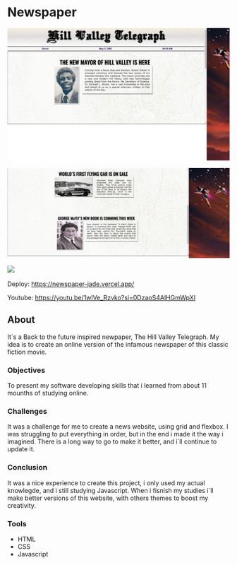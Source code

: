 # Newspaper

![](./assets/img/1.png)

![](./assets/img/2.png)

![](./assets/img/3g.gif)

Deploy: https://newspaper-jade.vercel.app/

Youtube: https://youtu.be/1wlVe_Rzvko?si=0DzaoS4AlHGmWpXI

## About

It´s a Back to the future inspired newpaper, The Hill Valley Telegraph. My idea is to create an online version of the infamous newspaper of this classic fiction movie.

### Objectives

To present my software developing skills that i learned from about 11 mounths of studying online.

### Challenges

It was a challenge for me to create a news website, using grid and flexbox. I was struggling to put everything in order, but in the end i made it the way i imagined. There is a long way to go to make it better, and i´ll continue to update it.

### Conclusion

It was a nice experience to create this project, i only used my actual knowlegde, and i still studying Javascript. When i fisnish my studies i´ll make better versions of this website, with others themes to boost my creativity.

### Tools

- HTML
- CSS
- Javascript
